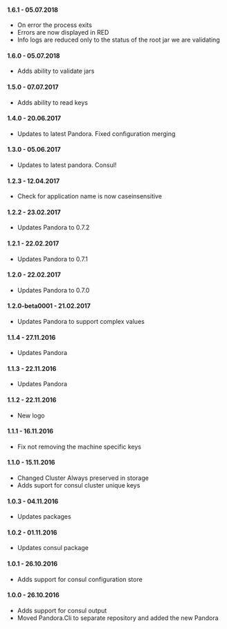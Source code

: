 #### 1.6.1 - 05.07.2018
* On error the process exits
* Errors are now displayed in RED
* Info logs are reduced only to the status of the root jar we are validating

#### 1.6.0 - 05.07.2018
* Adds ability to validate jars

#### 1.5.0 - 07.07.2017
* Adds ability to read keys

#### 1.4.0 - 20.06.2017
* Updates to latest Pandora. Fixed configuration merging

#### 1.3.0 - 05.06.2017
* Updates to latest pandora. Consul!

#### 1.2.3 - 12.04.2017
* Check for application name is now caseinsensitive

#### 1.2.2 - 23.02.2017
* Updates Pandora to 0.7.2

#### 1.2.1 - 22.02.2017
* Updates Pandora to 0.7.1

#### 1.2.0 - 22.02.2017
* Updates Pandora to 0.7.0

#### 1.2.0-beta0001 - 21.02.2017
* Updates Pandora to support complex values

#### 1.1.4 - 27.11.2016
* Updates Pandora

#### 1.1.3 - 22.11.2016
* Updates Pandora

#### 1.1.2 - 22.11.2016
* New logo

#### 1.1.1 - 16.11.2016
* Fix not removing the machine specific keys

#### 1.1.0 - 15.11.2016
* Changed Cluster Always preserved in storage
* Adds suport for consul cluster unique keys

#### 1.0.3 - 04.11.2016
* Updates packages

#### 1.0.2 - 01.11.2016
* Updates consul package

#### 1.0.1 - 26.10.2016
* Adds support for consul configuration store

#### 1.0.0 - 26.10.2016
* Adds support for consul output
* Moved Pandora.Cli to separate repository and added the new Pandora
